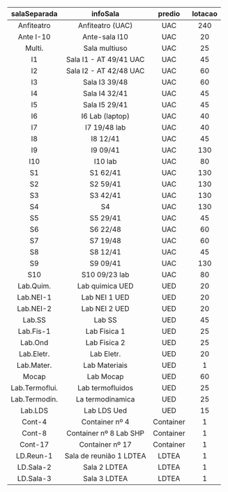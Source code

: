 |	salaSeparada	|	infoSala	              |	predio	  |	lotacao	|
| :-----------: | :---------------------: | :-------: | :-----: |
|	Anfiteatro   	|	Anfiteatro (UAC)        |	UAC      	|	240    	|
|	Ante I-10	    |	Ante-sala I10          	|	UAC	      |	20	    |    
|	Multi.       	|	Sala multiuso	          |	UAC      	|	25	    |
|	I1	          |	Sala I1 - AT 49/41 UAC	|	UAC	      |	45	    |
|	I2	          |	Sala I2 - AT 42/48 UAC	|	UAC	      |	60	    |
|	I3	          |	Sala I3 39/48	          |	UAC	      |	60	    |
|	I4	          |	Sala I4 32/41	          |	UAC	      |	45	    |
|	I5	          |	Sala I5 29/41	          |	UAC	      |	45	    |
|	I6          	|	I6 Lab (laptop)        	|	UAC	      |	40	    |
|	I7          	|	I7 19/48 lab          	|	UAC      	|	40	    |
|	I8          	|	I8 12/41               	|	UAC      	|	45	    |
|	I9	          |	I9 09/41              	|	UAC	      |	130	    |
|	I10         	|	I10 lab               	|	UAC	      |	80	    |
|	S1	          |	S1 62/41	              |	UAC	      |	130	    |
|	S2	          |	S2 59/41              	|	UAC	      |	130	    |
|	S3          	|	S3 42/41	              |	UAC	      |	130	    |
|	S4          	|	S4 	                    |	UAC      	|	130	    |
|	S5          	|	S5 29/41	              |	UAC	      |	45	    |
|	S6	          |	S6 22/48	              |	UAC	      |	60	    |
|	S7	          |	S7 19/48              	|	UAC	      |	60	    |
|	S8	          |	S8 12/41              	|	UAC      	|	45	    |
|	S9	          |	S9 09/41	              |	UAC      	|	130	    |
|	S10	          |	S10 09/23 lab	          |	UAC	      |	80	    |
|	Lab.Quim.	    |	Lab quimica UED	        |	UED      	|	20	    |
|	Lab.NEI-1	    |	Lab NEI 1 UED	          |	UED      	|	20	    |
|	Lab.NEI-2	    |	Lab NEI 2 UED	          |	UED      	|	20	    |
|	Lab.SS	      |	Lab SS	                |	UED	      |	45	    |
|	Lab.Fis-1	    |	Lab Fisica 1	          |	UED	      |	25	    |
|	Lab.Ond 	    |	Lab Fisica 2	          |	UED	      |	25	    |
|	Lab.Eletr.	  |	Lab Eletr.	            |	UED      	|	20	    |
|	Lab.Mater.	  |	Lab Materiais	          |	UED      	|	1	      |
|	Mocap	        |	Lab Mocap             	|	UED      	|	60	    |
|	Lab.Termoflui.|	Lab termofluidos	      |	UED	      |	25	    |
|	Lab.Termodin. |	La termodinamica       	|	UED	      |	25	    |
|	Lab.LDS	      |	Lab LDS Ued	            |	UED	      |	15	    |
|	Cont-4	      |	Container nº 4	        |	Container	|	1	      |
|	Cont-8	      |	Container nº 8 Lab SHP	|	Container	|	1	      |
|	Cont-17	      |	Container nº 17        	|	Container	|	1	      |
|	LD.Reun-1	    |	Sala de reunião 1 LDTEA	|	LDTEA    	|	1	      |
|	LD.Sala-2	    |	Sala 2 LDTEA	          |	LDTEA    	|	1	      |
|	LD.Sala-3	    |	Sala 3 LDTEA	          |	LDTEA    	|	1	      |    
